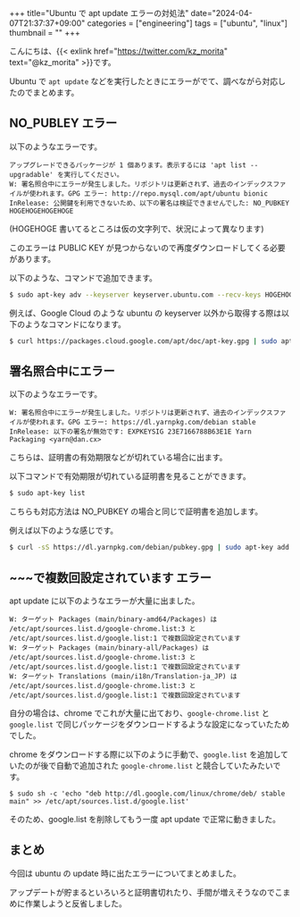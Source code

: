+++
title="Ubuntu で apt update エラーの対処法"
date="2024-04-07T21:37:37+09:00"
categories = ["engineering"]
tags = ["ubuntu", "linux"]
thumbnail = ""
+++

こんにちは、{{< exlink href="https://twitter.com/kz_morita" text="@kz_morita" >}}です。

Ubuntu で `apt update` などを実行したときにエラーがでて、調べながら対応したのでまとめます。

## NO_PUBLEY エラー

以下のようなエラーです。

```
アップグレードできるパッケージが 1 個あります。表示するには 'apt list --upgradable' を実行してください。
W: 署名照合中にエラーが発生しました。リポジトリは更新されず、過去のインデックスファイルが使われます。GPG エラー: http://repo.mysql.com/apt/ubuntu bionic InRelease: 公開鍵を利用できないため、以下の署名は検証できませんでした: NO_PUBKEY HOGEHOGEHOGEHOGE
```

(HOGEHOGE 書いてるところは仮の文字列で、状況によって異なります)

このエラーは PUBLIC KEY が見つからないので再度ダウンロードしてくる必要があります。


以下のような、コマンドで追加できます。
```bash
$ sudo apt-key adv --keyserver keyserver.ubuntu.com --recv-keys HOGEHOGEHOGEHOGE
```

例えば、Google Cloud のような ubuntu の keyserver 以外から取得する際は以下のようなコマンドになります。
```bash
$ curl https://packages.cloud.google.com/apt/doc/apt-key.gpg | sudo apt-key --keyring /usr/share/keyrings/cloud.google.gpg add -
```

## 署名照合中にエラー

以下のようなエラーです。

```
W: 署名照合中にエラーが発生しました。リポジトリは更新されず、過去のインデックスファイルが使われます。GPG エラー: https://dl.yarnpkg.com/debian stable InRelease: 以下の署名が無効です: EXPKEYSIG 23E7166788B63E1E Yarn Packaging <yarn@dan.cx>
```
こちらは、証明書の有効期限などが切れている場合に出ます。

以下コマンドで有効期限が切れている証明書を見ることができます。
```bash
$ sudo apt-key list
```

こちらも対応方法は NO_PUBKEY の場合と同じで証明書を追加します。

例えば以下のような感じです。

```bash
$ curl -sS https://dl.yarnpkg.com/debian/pubkey.gpg | sudo apt-key add -
```

## ~~~で複数回設定されています エラー

apt update に以下のようなエラーが大量に出ました。

```
W: ターゲット Packages (main/binary-amd64/Packages) は /etc/apt/sources.list.d/google-chrome.list:3 と /etc/apt/sources.list.d/google.list:1 で複数回設定されています
W: ターゲット Packages (main/binary-all/Packages) は /etc/apt/sources.list.d/google-chrome.list:3 と /etc/apt/sources.list.d/google.list:1 で複数回設定されています
W: ターゲット Translations (main/i18n/Translation-ja_JP) は /etc/apt/sources.list.d/google-chrome.list:3 と /etc/apt/sources.list.d/google.list:1 で複数回設定されています
```

自分の場合は、chrome でこれが大量に出ており、`google-chrome.list` と `google.list` で同じパッケージをダウンロードするような設定になっていたためでした。

chrome をダウンロードする際に以下のように手動で、`google.list` を追加していたのが後で自動で追加された `google-chrome.list` と競合していたみたいです。

```
$ sudo sh -c 'echo "deb http://dl.google.com/linux/chrome/deb/ stable main" >> /etc/apt/sources.list.d/google.list'
```

そのため、google.list を削除してもう一度 apt update で正常に動きました。

## まとめ

今回は ubuntu の update 時に出たエラーについてまとめました。

アップデートが貯まるといろいろと証明書切れたり、手間が増えそうなのでこまめに作業しようと反省しました。

